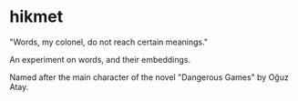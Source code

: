 # hikmet

"Words, my colonel, do not reach certain meanings."

An experiment on words, and their embeddings.

Named after the main character of the novel "Dangerous Games" by Oğuz Atay.
